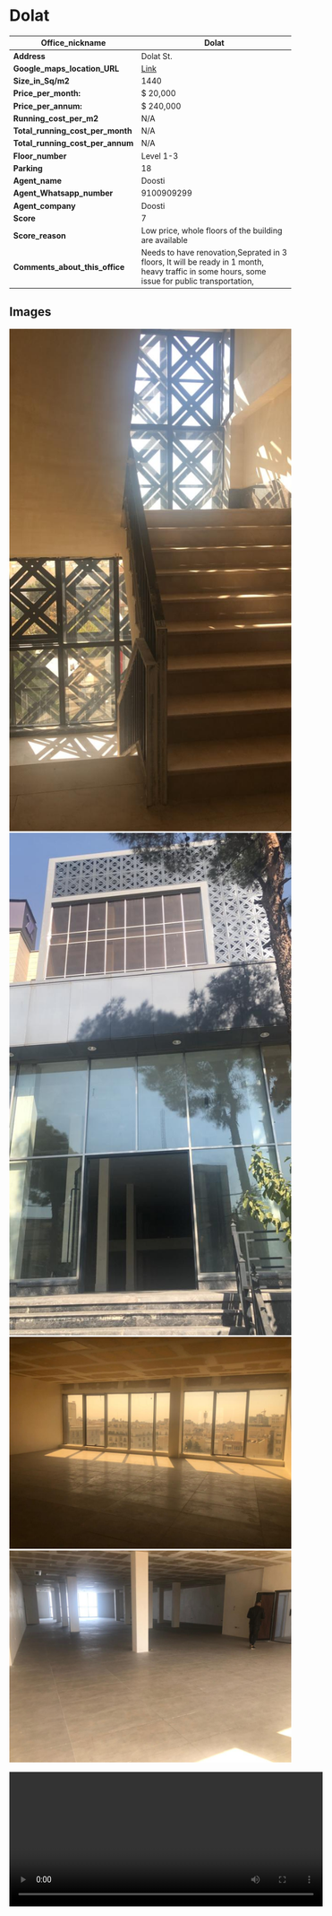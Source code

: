 # Dolat
| **Office_nickname**                 | Dolat                                                                                                                                          |
| ---------------------------------------- | ---------------------------------------------------------------------------------------------------------------------------------------------- |
| **Address**                          | Dolat St.                                                                                                                                      |
| **Google_maps_location_URL**      | [Link](https://goo.gl/maps/2oJHWN3RtkJFAt4n8)                                                                 |
| **Size_in_Sq/m2**                  | 1440                                                                                                                                           |
| **Price_per_month:**               | $  20,000                                                                                                                                      |
| **Price_per_annum:**               | $  240,000                                                                                                                                     |
| **Running_cost_per_m2**           | N/A                                                                                                                                            |
| **Total_running_cost_per_month** | N/A                                                                                                                                            |
| **Total_running_cost_per_annum** | N/A                                                                                                                                            |
| **Floor_number**                    | Level 1-3                                                                                                                                      |
| **Parking**                          | 18                                                                                                                                             |
| **Agent_name**                      | Doosti                                                                                                                                         |
| **Agent_Whatsapp_number**          | 9100909299                                                                                                                                     |
| **Agent_company**                   | Doosti                                                                                                                                         |
| **Score**                            | 7                                                                                                                                              |
| **Score_reason**                    | Low price, whole floors of the building are available                                                                                          |
| **Comments_about_this_office**    | Needs to have renovation,Seprated in 3 floors, It will be ready in 1 month, heavy traffic in some hours, some issue for public transportation, |
## Images
![An image](./1.jpeg)
![An image](./2.jpeg)
![An image](./3.jpeg)
![An image](./4.jpeg)

<video width="560" height="240" controls>
  <source src="./v1.mp4" type="video/mp4">
  Your browser does not support the video tag.
</video> 
